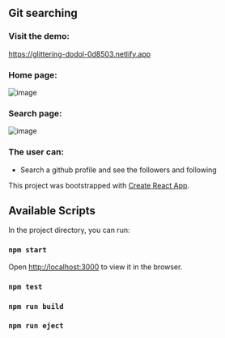 ## Git searching 

### Visit the demo:
https://glittering-dodol-0d8503.netlify.app

### Home page:
![image](https://user-images.githubusercontent.com/65067847/179877527-a6e4f7dc-4856-4943-8b9d-f4397b13f751.png)

### Search page:
![image](https://user-images.githubusercontent.com/65067847/179877390-c23213a2-d176-4618-aa7d-76dbf8c1ee23.png)

### The user can:
- Search a github profile and see the followers and following


This project was bootstrapped with [Create React App](https://github.com/facebook/create-react-app).

## Available Scripts

In the project directory, you can run:

### `npm start`

Open [http://localhost:3000](http://localhost:3000) to view it in the browser.

### `npm test`

### `npm run build`

### `npm run eject`
